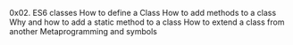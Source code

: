 0x02. ES6 classes
How to define a Class
How to add methods to a class
Why and how to add a static method to a class
How to extend a class from another
Metaprogramming and symbols
